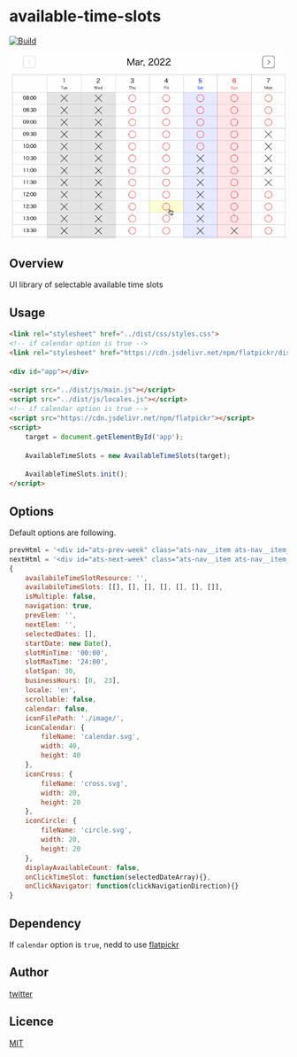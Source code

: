# available-time-slots

[![Build](https://github.com/ysakmrkm/available-time-slots/actions/workflows/test.yml/badge.svg)](https://github.com/ysakmrkm/available-time-slots/actions/workflows/test.yml)

![gif](https://github.com/ysakmrkm/available-time-slots/blob/main/image/screenshot.gif)

## Overview

UI library of selectable available time slots

## Usage

```html
<link rel="stylesheet" href="../dist/css/styles.css">
<!-- if calendar option is true -->
<link rel="stylesheet" href="https://cdn.jsdelivr.net/npm/flatpickr/dist/flatpickr.min.css">

<div id="app"></div>

<script src="../dist/js/main.js"></script>
<script src="../dist/js/locales.js"></script>
<!-- if calendar option is true -->
<script src="https://cdn.jsdelivr.net/npm/flatpickr"></script>
<script>
	target = document.getElementById('app');

	AvailableTimeSlots = new AvailableTimeSlots(target);

	AvailableTimeSlots.init();
</script>
```

## Options

Default options are following.

```javascript
prevHtml = '<div id="ats-prev-week" class="ats-nav__item ats-nav__item__prev"><</div>';
nextHtml = '<div id="ats-next-week" class="ats-nav__item ats-nav__item__next">></div>';
{
	availabileTimeSlotResource: '',
	availabileTimeSlots: [[], [], [], [], [], [], []],
	isMultiple: false,
	navigation: true,
	prevElem: '',
	nextElem: '',
	selectedDates: [],
	startDate: new Date(),
	slotMinTime: '00:00',
	slotMaxTime: '24:00',
	slotSpan: 30,
	businessHours: [0,  23],
	locale: 'en',
	scrollable: false,
	calendar: false,
	iconFilePath: './image/',
	iconCalendar: {
		fileName: 'calendar.svg',
		width: 40,
		height: 40
	},
	iconCross: {
		fileName: 'cross.svg',
		width: 20,
		height: 20
	},
	iconCircle: {
		fileName: 'circle.svg',
		width: 20,
		height: 20
	},
	displayAvailableCount: false,
	onClickTimeSlot: function(selectedDateArray){},
	onClickNavigator: function(clickNavigationDirection){}
}
```

## Dependency

If `calendar` option is `true`, nedd to use [flatpickr](https://github.com/flatpickr/flatpickr)

## Author

[twitter](https://twitter.com/ysakmrkm)

## Licence

[MIT](https://github.com/ysakmrkm/available-time-slots/blob/main/LICENSE)